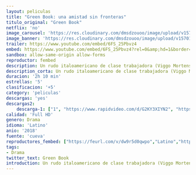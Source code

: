 ```yaml
---
layout: peliculas
title: "Green Book: una amistad sin fronteras"
titulo_original: "Green Book"
netflix: 'no'
image_carousel: 'https://res.cloudinary.com/dmsdzouoo/image/upload/v1570158464/green-min_vi2efb.jpg'
image_banner: 'https://res.cloudinary.com/dmsdzouoo/image/upload/v1570158465/green-book-oscar-k5MC--1248x698_abc-min_ds98ej.jpg'
trailer: https://www.youtube.com/embed/6FS_25Pbvz4
embed: https://www.youtube.com/embed/6FS_25Pbvz4?rel=0&amp;hd=1&border=0&wmode=opaque&enablejsapi=1&modestbranding=1&controls=1&showinfo=1
sandbox: allow-same-origin allow-forms
reproductor: fembed
description: Un rudo italoamericano de clase trabajadora (Viggo Mortensen) se convierte en el chófer de un refinado pianista afroamericano (Mahershala Ali) en la década de 1960 en el sur de Estados Unidos.
description_corta: Un rudo italoamericano de clase trabajadora (Viggo Mortensen) se convierte en el chófer de un refinado pianista afroamericano (Mahershala Ali) en la década de 1960 en el sur de Estados Unidos.
duracion: '2h 10 min'
estrellas: '5'
clasificacion: '+5'
category: 'peliculas'
descargas: 'yes'
descargas2:
    descarga-1: ["1", "https://www.rapidvideo.com/d/G2KY3XIYN2", "https://www.google.com/s2/favicons?domain=openload.co","OpenLoad","https://res.cloudinary.com/imbriitneysam/image/upload/v1541473684/mexico.png", "Latino", "Full HD"]
calidad: 'Full HD'
genero: Drama
idioma: 'Latino'
anio: '2018'
fuente: 'cueva'
reproductores_fembed: ["https://feurl.com/v/dw9r5d0qwpo","Latino","https://feurl.com/v/059l38e0n96","Latino","https://feurl.com/v/7r8w3bg50m3jg54","Latino"]
tags:
- Drama
twitter_text: Green Book
introduction: Un rudo italoamericano de clase trabajadora (Viggo Mortensen) se convierte en el chófer de un refinado pianista afroamericano (Mahershala Ali) en la década de 1960 en el sur de Estados Unidos.
---
```



 







